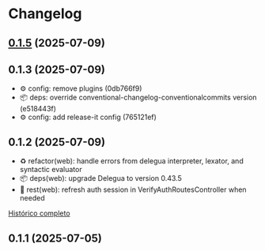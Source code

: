 # Changelog

## [0.1.5](https://github.com/stardust/stardust/compare/0.1.4...0.1.5) (2025-07-09)

## 0.1.3 (2025-07-09)

* ⚙️ config: remove plugins (0db766f9)
* 📦 deps: override conventional-changelog-conventionalcommits version (e518443f)
* ⚙️ config: add release-it config (765121ef)

## 0.1.2 (2025-07-09)

* ♻️ refactor(web): handle errors from delegua interpreter, lexator, and syntactic evaluator
* 📦 deps(web): upgrade Delegua to version 0.43.5
* 📶 rest(web): refresh auth session in VerifyAuthRoutesController when needed


[Histórico completo](https://github.com/stardust/stardust/compare/0.1.1...0.1.2)

## 0.1.1 (2025-07-05)
